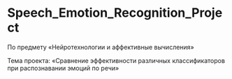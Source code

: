 # Speech_Emotion_Recognition_Project
По предмету «Нейротехнологии и аффективные вычисления» 

Тема проекта: «Сравнение эффективности различных классификаторов при распознавании эмоций по речи»
